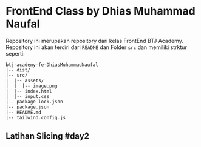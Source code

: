 # FrontEnd Class by Dhias Muhammad Naufal

Repository ini merupakan repository dari kelas FrontEnd BTJ Academy. <br>
Repository ini akan terdiri dari `README` dan Folder `src` dan memiliki strktur seperti:

```
btj-academy-fe-DhiasMuhammadNaufal
|-- dist/
|-- src/
|  |-- assets/
|  |  |-- image.png
|  |-- index.html
|  |-- input.css
|-- package-lock.json
|-- package.json
|-- README.md
|-- tailwind.config.js
```

## Latihan Slicing #day2
